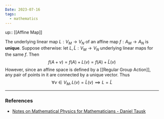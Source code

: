 ```yaml
---
Date: 2023-07-16
tags:
  - mathematics
---
```

up:: [[Affine Map]]

The underlying linear map $L: V_M \to V_N$ of an affine map $f: A_M \to A_N$ is **unique**. Suppose otherwise: let $L, \tilde{L}: V_M \to V_N$ underlying linear maps for the same $f$. Then
$$
f(A+v) = f(A) + L(v) = f(A) + \tilde{L}(v)
$$
However, since an affine space is defined by a [[Regular Group Action]], any pair of points in it are connected by a unique vector. Thus
$$
\forall v \in V_M, L(v) = \tilde{L}(v) \implies L = \tilde{L}
$$

---
### References
- [Notes on Mathematical Physics for Mathematicians - Daniel Tausk](https://www.ime.usp.br/\~tausk/texts/MathPhysics.pdf)